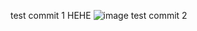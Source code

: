 test commit 1 
HEHE
![image](https://github.com/user-attachments/assets/6cab2af2-b957-4898-9031-eeb50f43f0ff)
test commit 2
